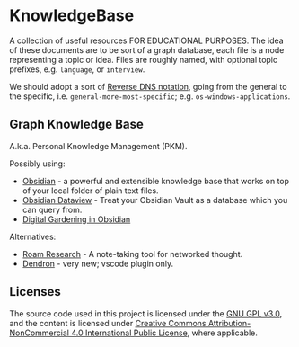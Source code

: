# KnowledgeBase

A collection of useful resources FOR EDUCATIONAL PURPOSES.
The idea of these documents are to be sort of a graph database, each file is a node representing a topic or idea.
Files are roughly named, with optional topic prefixes, e.g. `language`, or `interview`.

We should adopt a sort of [Reverse DNS notation](https://en.wikipedia.org/wiki/Reverse_domain_name_notation), going from the general to the specific, i.e. `general-more-most-specific`; e.g. `os-windows-applications`.

## Graph Knowledge Base

A.k.a. Personal Knowledge Management (PKM).

Possibly using:

- [Obsidian](https://obsidian.md/) -  a powerful and extensible knowledge base that works on top of your local folder of plain text files.
- [Obsidian Dataview](https://github.com/blacksmithgu/obsidian-dataview) - Treat your Obsidian Vault as a database which you can query from.
- [Digital Gardening in Obsidian](https://bytes.zone/posts/digital-gardening-in-obsidian/)

Alternatives:

- [Roam Research](https://roamresearch.com/) - A note-taking tool for networked thought.
- [Dendron](https://www.dendron.so/) - very new; vscode plugin only.

## Licenses

The source code used in this project is licensed under the [GNU GPL v3.0](https://www.gnu.org/licenses/gpl-3.0-standalone.html), and the content is licensed under [Creative Commons Attribution-NonCommercial 4.0 International Public License](https://creativecommons.org/licenses/by-nc/4.0/), where applicable.
